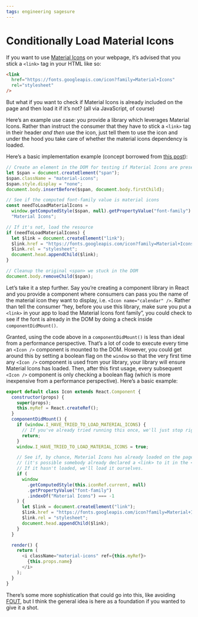 ```yaml
---
tags: engineering sagesure
---
```


# Conditionally Load Material Icons

If you want to use [Material Icons](https://google.github.io/material-design-icons/) on your webpage, it’s advised that you stick a `<link>` tag in your HTML like so:

```html
<link
  href="https://fonts.googleapis.com/icon?family=Material+Icons"
  rel="stylesheet"
/>
```

But what if you want to check if Material Icons is already included on the page and then load it if it’s not? (all via JavaScript, of course)

Here’s an example use case: you provide a library which leverages Material Icons. Rather than instruct the consumer that they have to stick a `<link>` tag in their header _and then_ use the icon, just tell them to use the icon and under the hood you take care of whether the material icons dependency is loaded.

Here’s a basic implementation example (concept borrowed from [this post](https://allthingssmitty.com/2016/09/12/checking-if-font-awesome-loaded/)):

```js
// Create an element in the DOM for testing if Material Icons are present
let $span = document.createElement("span");
$span.className = "material-icons";
$span.style.display = "none";
document.body.insertBefore($span, document.body.firstChild);

// See if the computed font-family value is material icons
const needToLoadMaterialIcons =
  window.getComputedStyle($span, null).getPropertyValue("font-family") !==
  "Material Icons";

// If it's not, load the resource
if (needToLoadMaterialIcons) {
  let $link = document.createElement("link");
  $link.href = "https://fonts.googleapis.com/icon?family=Material+Icons";
  $link.rel = "stylesheet";
  document.head.appendChild($link);
}

// Cleanup the original <span> we stuck in the DOM
document.body.removeChild($span);
```

Let’s take it a step further. Say you’re creating a component library in React and you provide a component where consumers can pass you the name of the material icon they want to display, i.e. `<Icon name="calendar" />`. Rather than tell the consumer “hey, before you use this library, make sure you put a `<link>` in your app to load the Material Icons font family”, you could check to see if the font is already in the DOM by doing a check inside `componentDidMount()`.

Granted, using the code above in a `componentDidMount()` is less than ideal from a performance perspective. That’s a lot of code to execute every time an `<Icon />` component is mounted to the DOM. However, you could get around this by setting a boolean flag on the `window` so that the very first time any `<Icon />` component is used from your library, your library will ensure Material Icons has loaded. Then, after this first usage, every subsequent `<Icon />` component is only checking a boolean flag (which is more inexpensive from a performance perspective). Here’s a basic example:

```js
export default class Icon extends React.Component {
  constructor(props) {
    super(props);
    this.myRef = React.createRef();
  }
  componentDidMount() {
    if (window.I_HAVE_TRIED_TO_LOAD_MATERIAL_ICONS) {
      // If you've already tried running this once, we'll just stop right here.
      return;
    }
    window.I_HAVE_TRIED_TO_LOAD_MATERIAL_ICONS = true;

    // See if, by chance, Material Icons has already loaded on the page
    // (it's possible somebody already declared a <link> to it in the <head>)
    // If it hasn't loaded, we'll load it ourselves.
    if (
      window
        .getComputedStyle(this.iconRef.current, null)
        .getPropertyValue("font-family")
        .indexOf("Material Icons") === -1
    ) {
      let $link = document.createElement("link");
      $link.href = "https://fonts.googleapis.com/icon?family=Material+Icons";
      $link.rel = "stylesheet";
      document.head.appendChild($link);
    }
  }

  render() {
    return (
      <i className="material-icons" ref={this.myRef}>
        {this.props.name}
      </i>
    );
  }
}
```

There’s some more sophistication that could go into this, like avoiding [FOUT](https://www.paulirish.com/2009/fighting-the-font-face-fout/), but I think the general idea is here as a foundation if you wanted to give it a shot.
